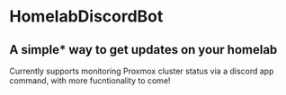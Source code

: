 # HomelabDiscordBot

## A simple\* way to get updates on your homelab

Currently supports monitoring Proxmox cluster status via a discord app command, with more fucntionality to come!